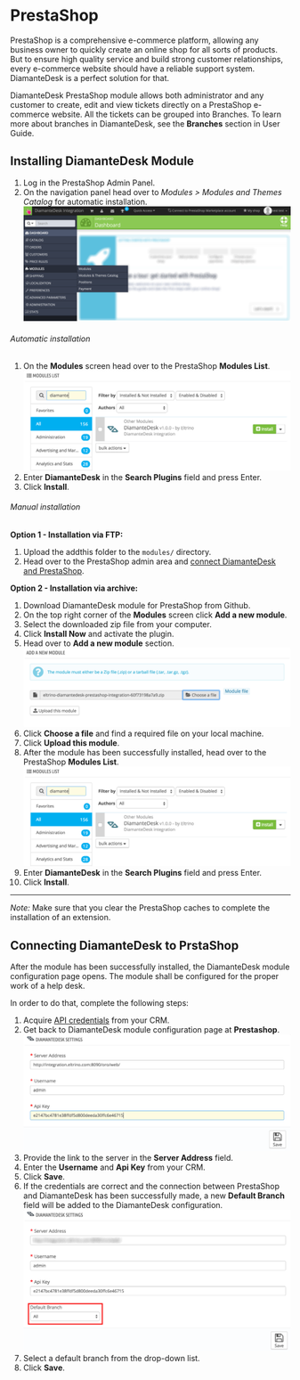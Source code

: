 # PrestaShop

PrestaShop is a comprehensive e-commerce platform, allowing any business owner to quickly create an online shop for all sorts of products. But to ensure high quality service and build strong customer relationships, every e-commerce website should have a reliable support system. DiamanteDesk is a perfect solution for that.

DiamanteDesk PrestaShop module allows both administrator and any customer to create, edit and view tickets directly on a PrestaShop e-commerce website. All the tickets can be grouped into Branches. To learn more about branches in DiamanteDesk, see the **Branches** section in User Guide.

## Installing DiamanteDesk Module

1. Log in the PrestaShop Admin Panel.
2. On the navigation panel head over to _Modules > Modules and Themes Catalog_ for automatic installation.
![Prestashop Admin panel](img/prestashop_admin_panel.png)

###### Automatic installation

1. On the **Modules** screen head over to the PrestaShop **Modules List**.
![Prestashop Module list](img/prestashop_modules_list.png)
1. Enter **DiamanteDesk** in the **Search Plugins** field and press Enter.
1. Click **Install**.

###### Manual installation

**Option 1 - Installation via FTP:**

1. Upload the addthis folder to the `modules/` directory.
1. Head over to the PrestaShop admin area and [connect DiamanteDesk and PrestaShop](#connecting-prestashop).

**Option 2 - Installation via archive:**

1. Download DiamanteDesk module for PrestaShop from Github.
2. On the top right corner of the **Modules** screen click **Add a new module**.
2. Select the downloaded zip file from your computer.
3. Click **Install Now** and activate the plugin.
4. Head over to **Add a new module** section.
![Add a new module section](img/prestashop_new_module.png)
5. Click **Choose a file** and find a required file on your local machine.
6. Click **Upload this module**.
7. After the module has been successfully installed, head over to the PrestaShop **Modules List**.
![Prestashop Module list](img/prestashop_modules_list.png)
8. Enter **DiamanteDesk** in the **Search Plugins** field and press Enter.
1. Click **Install**.

___
_Note:_ Make sure that you clear the PrestaShop caches to complete the installation of an extension.

## <a name="connecting-prestashop"></a>Connecting DiamanteDesk to PrstaShop

After the module has been successfully installed, the DiamanteDesk module configuration page opens. The module shall be configured for the proper work of a help desk.

In order to do that, complete the following steps:

1. Acquire [API credentials](api-credentials.md) from your CRM.
5. Get back to DiamanteDesk module configuration page at **Prestashop**.
![Prestashop module configuration](img/prestashop_config.png)
7. Provide the link to the server in the **Server Address** field.
8. Enter the **Username** and **Api Key** from your CRM.
9. Click **Save**.
10. If the credentials are correct and the connection between PrestaShop and DiamanteDesk has been successfully made, a new **Default Branch** field will be added to the DiamanteDesk configuration. 
![Prestashop branches](img/prestashop_branches.png)
12. Select a default branch from the drop-down list.
13. Click **Save**.